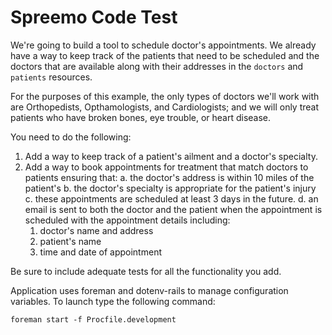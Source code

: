 # Spreemo Code Test

We're going to build a tool to schedule doctor's appointments. We already have a
way to keep track of the patients that need to be scheduled and the doctors that
are available along with their addresses in the `doctors` and `patients`
resources.

For the purposes of this example, the only types of doctors we'll work with are
Orthopedists, Opthamologists, and Cardiologists; and we will only treat patients
who have broken bones, eye trouble, or heart disease.

You need to do the following:

1. Add a way to keep track of a patient's ailment and a doctor's specialty.
2. Add a way to book appointments for treatment that match doctors to patients
   ensuring that:
   a. the doctor's address is within 10 miles of the patient's
   b. the doctor's specialty is appropriate for the patient's injury
   c. these appointments are scheduled at least 3 days in the future.
   d. an email is sent to both the doctor and the patient when the appointment
      is scheduled with the appointment details including:
      1. doctor's name and address
      2. patient's name
      3. time and date of appointment

Be sure to include adequate tests for all the functionality you add.

Application uses foreman and dotenv-rails to manage configuration variables.
To launch type the following command:

```
foreman start -f Procfile.development
```
